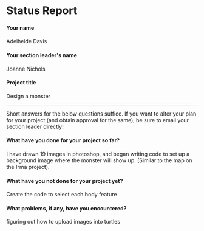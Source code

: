 # Status Report

#### Your name

Adelheide Davis

#### Your section leader's name

Joanne Nichols

#### Project title

Design a monster

***

Short answers for the below questions suffice. If you want to alter your plan for your project (and obtain approval for the same), be sure to email your section leader directly!

#### What have you done for your project so far?

I have drawn 19 images in photoshop, and began writing code to set up a background image where the monster will show up. (Similar to the map on the Irma project). 

#### What have you not done for your project yet?

Create the code to select each body feature

#### What problems, if any, have you encountered?

figuring out how to upload images into turtles

